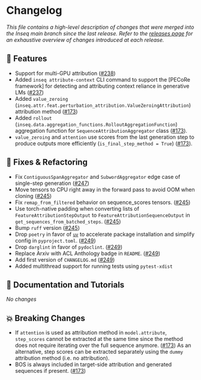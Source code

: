 # Changelog

*This file contains a high-level description of changes that were merged into the Inseq main branch since the last release. Refer to the [releases page](https://github.com/inseq-team/inseq/releases) for an exhaustive overview of changes introduced at each release.*

## 🚀 Features

- Support for multi-GPU attribution ([#238](https://github.com/inseq-team/inseq/pull/238))
- Added `inseq attribute-context` CLI command to support the [PECoRe framework] for detecting and attributing context reliance in generative LMs ([#237](https://github.com/inseq-team/inseq/pull/237))
- Added `value_zeroing` (`inseq.attr.feat.perturbation_attribution.ValueZeroingAttribution`) attribution method ([#173](https://github.com/inseq-team/inseq/pull/173))
- Added `rollout` (`inseq.data.aggregation_functions.RolloutAggregationFunction`) aggregation function for `SequenceAttributionAggregator` class ([#173](https://github.com/inseq-team/inseq/pull/173)).
- `value_zeroing` and `attention` use scores from the last generation step to produce outputs more efficiently (`is_final_step_method = True`) ([#173](https://github.com/inseq-team/inseq/pull/173)).

## 🔧 Fixes & Refactoring

- Fix `ContiguousSpanAggregator` and `SubwordAggregator` edge case of single-step generation ([#247](https://github.com/inseq-team/inseq/pull/247))
- Move tensors to CPU right away in the forward pass to avoid OOM when cloning ([#245](https://github.com/inseq-team/inseq/pull/245))
- Fix `remap_from_filtered` behavior on sequence_scores tensors. ([#245](https://github.com/inseq-team/inseq/pull/245))
- Use torch-native padding when converting lists of `FeatureAttributionStepOutput` to `FeatureAttributionSequenceOutput` in `get_sequences_from_batched_steps`. ([#245](https://github.com/inseq-team/inseq/pull/245))
- Bump `ruff` version ([#245](https://github.com/inseq-team/inseq/pull/245))
- Drop `poetry` in favor of [`uv`](https://github.com/astral-sh/uv) to accelerate package installation and simplify config in `pyproject.toml`. ([#249](https://github.com/inseq-team/inseq/pull/249))
- Drop `darglint` in favor of `pydoclint`. ([#249](https://github.com/inseq-team/inseq/pull/249))
- Replace Arxiv with ACL Anthology badge in `README`. ([#249](https://github.com/inseq-team/inseq/pull/249))
- Add first version of `CHANGELOG.md` ([#249](https://github.com/inseq-team/inseq/pull/249))
- Added multithread support for running tests using `pytest-xdist`

## 📝 Documentation and Tutorials

*No changes*

## 💥 Breaking Changes

- If `attention` is used as attribution method in `model.attribute`, `step_scores` cannot be extracted at the same time since the method does not require iterating over the full sequence anymore. ([#173](https://github.com/inseq-team/inseq/pull/173)) As an alternative, step scores can be extracted separately using the `dummy` attribution method (i.e. no attribution).
- BOS is always included in target-side attribution and generated sequences if present. ([#173](https://github.com/inseq-team/inseq/pull/173))
